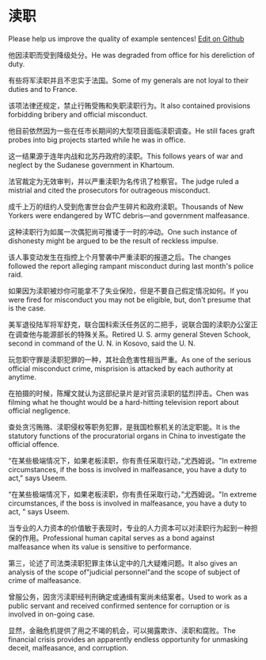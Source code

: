 # 渎职

Please help us improve the quality of example sentences! [Edit on Github](https://github.com/jiyushe/jiyu-example-sentence-source/blob/main/chinese/duzhi.md)

<p><span class="chinese">他因渎职而受到降级处分。</span><span class="english">He was degraded from office for his dereliction of duty.</span></p>

<p><span class="chinese">有些将军渎职并且不忠实于法国。</span><span class="english">Some of my generals are not loyal to their duties and to France.</span></p>

<p><span class="chinese">该项法律还规定，禁止行贿受贿和失职渎职行为。</span><span class="english">It also contained provisions forbidding bribery and official misconduct.</span></p>

<p><span class="chinese">他目前依然因为一些在任市长期间的大型项目面临渎职调查。</span><span class="english">He still faces graft probes into big projects started while he was in office.</span></p>

<p><span class="chinese">这一结果源于连年内战和北苏丹政府的渎职。</span><span class="english">This follows years of war and neglect by the Sudanese government in Khartoum.</span></p>

<p><span class="chinese">法官裁定为无效审判，并以严重渎职为名传讯了检察官。</span><span class="english">The judge ruled a mistrial and cited the prosecutors for outrageous misconduct.</span></p>

<p><span class="chinese">成千上万的纽约人受到危害世台会产生碎片和政府渎职。</span><span class="english">Thousands of New Yorkers were endangered by WTC debris—and government malfeasance.</span></p>

<p><span class="chinese">这种渎职行为如属一次偶犯尚可推诿于一时的冲动。</span><span class="english">One such instance of dishonesty might be argued to be the result of reckless impulse.</span></p>

<p><span class="chinese">该人事变动发生在指控上个月警袭中严重渎职的报道之后。</span><span class="english">The changes followed the report alleging rampant misconduct during last month's police raid.</span></p>

<p><span class="chinese">如果因为渎职被炒你可能拿不了失业保险，但是不要自己假定情况如何。</span><span class="english">If you were fired for misconduct you may not be eligible, but, don't presume that is the case.</span></p>

<p><span class="chinese">美军退役陆军将军舒克，联合国科索沃任务区的二把手，说联合国的渎职办公室正在调查他与能源部长的特殊关系。</span><span class="english">Retired U. S. army general Steven Schook, second in command of the U. N. in Kosovo, said the U. N.</span></p>

<p><span class="chinese">玩忽职守罪是渎职犯罪的一种，其社会危害性相当严重。</span><span class="english">As one of the serious official misconduct crime, misprision is attacked by each authority at anytime.</span></p>

<p><span class="chinese">在拍摄的时候，陈耀文就认为这部纪录片是对官员渎职的猛烈抨击。</span><span class="english">Chen was filming what he thought would be a hard-hitting television report about official negligence.</span></p>

<p><span class="chinese">查处贪污贿赂、渎职侵权等职务犯罪，是我国检察机关的法定职能。</span><span class="english">It is the statutory functions of the procuratorial organs in China to investigate the official offence.</span></p>

<p><span class="chinese">“在某些极端情况下，如果老板渎职，你有责任采取行动，”尤西姆说。</span><span class="english">"In extreme circumstances, if the boss is involved in malfeasance, you have a duty to act," says Useem.</span></p>

<p><span class="chinese">“在某些极端情况下，如果老板渎职，你有责任采取行动，”尤西姆说。</span><span class="english">"In extreme circumstances, if the boss is involved in malfeasance, you have a duty to act, " says Useem.</span></p>

<p><span class="chinese">当专业的人力资本的价值敏于表现时，专业的人力资本可以对渎职行为起到一种担保的作用。</span><span class="english">Professional human capital serves as a bond against malfeasance when its value is sensitive to performance.</span></p>

<p><span class="chinese">第三，论述了司法类渎职犯罪主体认定中的几大疑难问题。</span><span class="english">It also gives an analysis of the scope of"judicial personnel"and the scope of subject of crime of malfeasance.</span></p>

<p><span class="chinese">曾服公务，因贪污渎职经判刑确定或通缉有案尚未结案者。</span><span class="english">Used to work as a public servant and received confirmed sentence for corruption or is involved in on-going case.</span></p>

<p><span class="chinese">显然，金融危机提供了用之不竭的机会，可以揭露欺诈、渎职和腐败。</span><span class="english">The financial crisis provides an apparently endless opportunity for unmasking deceit, malfeasance, and corruption.</span></p>

